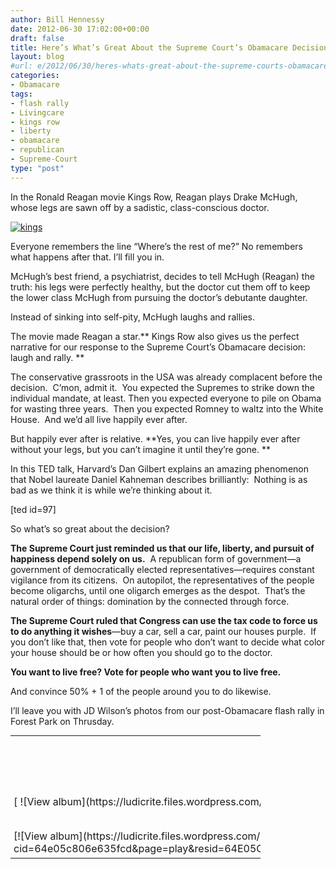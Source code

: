 ```yaml
---
author: Bill Hennessy
date: 2012-06-30 17:02:00+00:00
draft: false
title: Here’s What’s Great About the Supreme Court’s Obamacare Decision
layout: blog
#url: e/2012/06/30/heres-whats-great-about-the-supreme-courts-obamacare-decision/
categories:
- Obamacare
tags:
- flash rally
- Livingcare
- kings row
- liberty
- obamacare
- republican
- Supreme-Court
type: "post"
---
```


In the Ronald Reagan movie Kings Row, Reagan plays Drake McHugh, whose legs are sawn off by a sadistic, class-conscious doctor.

[![kings](https://ludicrite.files.wordpress.com/2012/06/kings_thumb.jpg)
](https://ludicrite.files.wordpress.com/2012/06/kings.jpg)

Everyone remembers the line “Where’s the rest of me?” No remembers what happens after that. I’ll fill you in.

McHugh’s best friend, a psychiatrist, decides to tell McHugh (Reagan) the truth: his legs were perfectly healthy, but the doctor cut them off to keep the lower class McHugh from pursuing the doctor’s debutante daughter.

Instead of sinking into self-pity, McHugh laughs and rallies.

The movie made Reagan a star.** Kings Row also gives us the perfect narrative for our response to the Supreme Court’s Obamacare decision:  laugh and rally. **

The conservative grassroots in the USA was already complacent before the decision.  C’mon, admit it.  You expected the Supremes to strike down the individual mandate, at least. Then you expected everyone to pile on Obama for wasting three years.  Then you expected Romney to waltz into the White House.  And we’d all live happily ever after.

But happily ever after is relative. **Yes, you can live happily ever after without your legs, but you can’t imagine it until they’re gone. **

In this TED talk, Harvard’s Dan Gilbert explains an amazing phenomenon that Nobel laureate Daniel Kahneman describes brilliantly:  Nothing is as bad as we think it is while we’re thinking about it.

[ted id=97]

So what’s so great about the decision?

**The Supreme Court just reminded us that our life, liberty, and pursuit of happiness depend solely on us.**  A republican form of government—a government of democratically elected representatives—requires constant vigilance from its citizens.  On autopilot, the representatives of the people become oligarchs, until one oligarch emerges as the despot.  That’s the natural order of things: domination by the connected through force.

**The Supreme Court ruled that Congress can use the tax code to force us to do anything it wishes**—buy a car, sell a car, paint our houses purple.  If you don’t like that, then vote for people who don’t want to decide what color your house should be or how often you should go to the doctor.

**You want to live free? Vote for people who want you to live free.**

And convince 50% + 1 of the people around you to do likewise.

I’ll leave you with JD Wilson’s photos from our post-Obamacare flash rally in Forest Park on Thrusday.



<table cellpadding="0" cellspacing="0" style="outline:none;border-style:none;margin:0;padding:0;width:400px;border-collapse:collapse;" border="0" >
<tbody >
<tr >

<td colspan="2" style="outline:none;border-style:none;margin:0;padding:5px 0 5px 5px;width:157px;vertical-align:bottom;" >[ ![View album](https://ludicrite.files.wordpress.com/2012/06/77531900367e0b7e1.png)
](https://skydrive.live.com/redir.aspx?cid=64e05c806e635fcd&page=play&resid=64E05C806E635FCD!561&parid=64E05C806E635FCD!560&type=1&Bsrc=Photomail&Bpub=SDX.Photos&authkey=!AHkuzJgMW5HVLwc)
</td>

<td colspan="3" style="vertical-align:middle;margin:0;padding:5px 5px 5px 0;outline:none;border-style:none;width:223px;" >





[Obamacare Flash Rally by JD Wilson](https://skydrive.live.com/redir.aspx?cid=64e05c806e635fcd&page=browse&resid=64E05C806E635FCD!560&type=5&authkey=!AHkuzJgMW5HVLwc&Bsrc=Photomail&Bpub=SDX.Photos)





<table cellpadding="0" cellspacing="0" style="margin:0;padding:0;outline:none;border-style:none;border-collapse:collapse;width:auto;" border="0" >
<tbody >
<tr >

<td style="vertical-align:top;outline:none;border-style:none;margin:0;padding:10px 15px 6px 0;" >[VIEW SLIDE SHOW](https://skydrive.live.com/redir.aspx?cid=64e05c806e635fcd&page=play&resid=64E05C806E635FCD!560&type=5&authkey=!AHkuzJgMW5HVLwc&Bsrc=Photomail&Bpub=SDX.Photos)
</td>

<td style="vertical-align:top;outline:none;border-style:none;margin:0;padding:10px 0 6px;" >[DOWNLOAD ALL](https://skydrive.live.com/redir.aspx?cid=64e05c806e635fcd&page=downloadphotos&resid=64E05C806E635FCD!560&type=5&Bsrc=Photomail&Bpub=SDX.Photos&authkey=!AHkuzJgMW5HVLwc)
</td>
</tr>
</tbody>
</table>





</td>
</tr>
<tr >

<td style="vertical-align:bottom;outline:none;border-style:none;padding:0 5px 5px;margin:0;width:76px;height:76px;" >[![View album](https://ludicrite.files.wordpress.com/2012/06/493111952816d15c.png)
](https://skydrive.live.com/redir.aspx?cid=64e05c806e635fcd&page=play&resid=64E05C806E635FCD!562&parid=64E05C806E635FCD!560&type=1&Bsrc=Photomail&Bpub=SDX.Photos&authkey=!AHkuzJgMW5HVLwc)
</td>

<td style="vertical-align:bottom;outline:none;border-style:none;padding:0 5px 5px 0;margin:0;width:76px;height:76px;" >[![View album](https://ludicrite.files.wordpress.com/2012/06/2184689016efff459.png)
](https://skydrive.live.com/redir.aspx?cid=64e05c806e635fcd&page=play&resid=64E05C806E635FCD!563&parid=64E05C806E635FCD!560&type=1&Bsrc=Photomail&Bpub=SDX.Photos&authkey=!AHkuzJgMW5HVLwc)
</td>

<td style="vertical-align:bottom;outline:none;border-style:none;padding:0 5px 5px 0;margin:0;width:76px;height:76px;" >[![View album](https://ludicrite.files.wordpress.com/2012/06/2802128535e91757.png)
](https://skydrive.live.com/redir.aspx?cid=64e05c806e635fcd&page=play&resid=64E05C806E635FCD!564&parid=64E05C806E635FCD!560&type=1&Bsrc=Photomail&Bpub=SDX.Photos&authkey=!AHkuzJgMW5HVLwc)
</td>

<td style="vertical-align:bottom;outline:none;border-style:none;padding:0 5px 5px 0;margin:0;width:76px;height:76px;" >[![View album](https://ludicrite.files.wordpress.com/2012/06/65256586920f794e4.png)
](https://skydrive.live.com/redir.aspx?cid=64e05c806e635fcd&page=play&resid=64E05C806E635FCD!565&parid=64E05C806E635FCD!560&type=1&Bsrc=Photomail&Bpub=SDX.Photos&authkey=!AHkuzJgMW5HVLwc)
</td>

<td style="vertical-align:bottom;outline:none;border-style:none;padding:0 5px 5px 0;margin:0;width:76px;height:76px;" >
</td>
</tr>
</tbody>
</table>

